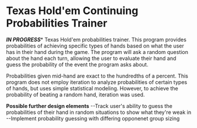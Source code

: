# Texas Hold'em Continuing Probabilities Trainer

*******IN PROGRESS********
Texas Hold'em probabilities trainer. This program provides probabilities of achieving specific types of hands based on what the user has in their hand during the game. The program will ask a random question about the hand each turn, allowing the user to evaluate their hand and guess the probability of the event the program asks about.

Probabilities given mid-hand are exact to the hundredths of a percent. This program does not employ iteration to analyze probabilities of certain types of hands, but uses simple statistical modeling. However, to achieve the probability of beating a random hand, iteration was used.

****Possible further design elements****
--Track user's ability to guess the probabilities of their hand in random situations to show what they're weak in
--Implement probability guessing with differing opponenet group sizing
